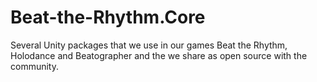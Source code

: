 # Beat-the-Rhythm.Core
Several Unity packages that we use in our games Beat the Rhythm, Holodance and Beatographer and the we share as open source with the community.
